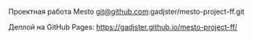 Проектная работа Mesto
git@github.com:gadjster/mesto-project-ff.git

Деплой на GitHub Pages:
https://gadjster.github.io/mesto-project-ff/
